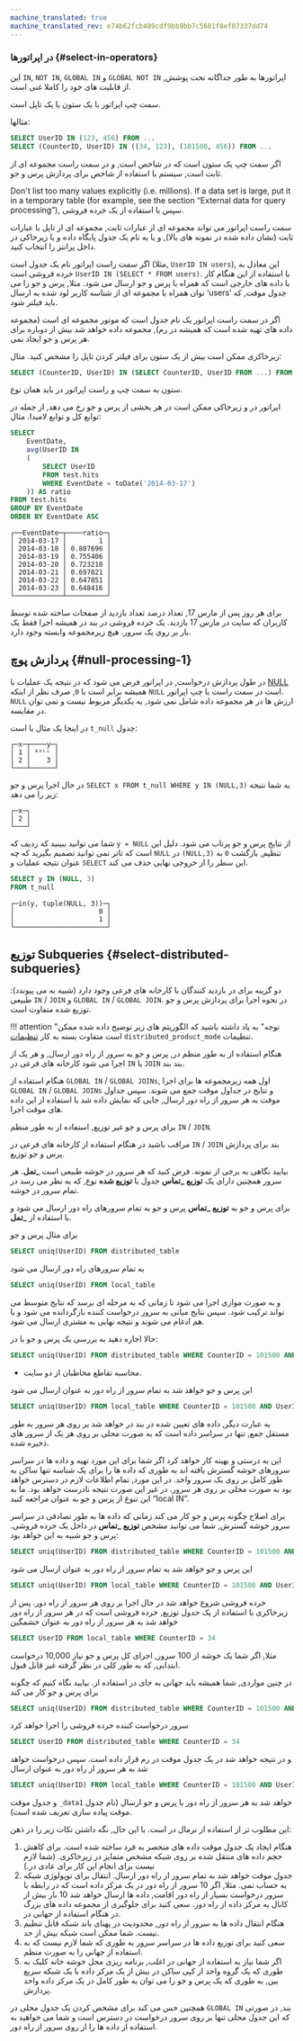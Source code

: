 ```yaml
---
machine_translated: true
machine_translated_rev: e74b62fcb409cdf9bb9bb7c5681f8ef07337dd74
---
```


### در اپراتورها {#select-in-operators}

این `IN`, `NOT IN`, `GLOBAL IN` و `GLOBAL NOT IN` اپراتورها به طور جداگانه تحت پوشش, از قابلیت های خود را کاملا غنی است.

سمت چپ اپراتور یا یک ستون یا یک تاپل است.

مثالها:

``` sql
SELECT UserID IN (123, 456) FROM ...
SELECT (CounterID, UserID) IN ((34, 123), (101500, 456)) FROM ...
```

اگر سمت چپ یک ستون است که در شاخص است, و در سمت راست مجموعه ای از ثابت است, سیستم با استفاده از شاخص برای پردازش پرس و جو.

Don't list too many values explicitly (i.e. millions). If a data set is large, put it in a temporary table (for example, see the section “External data for query processing”), سپس با استفاده از یک خرده فروشی.

سمت راست اپراتور می تواند مجموعه ای از عبارات ثابت, مجموعه ای از تاپل با عبارات ثابت (نشان داده شده در نمونه های بالا), و یا به نام یک جدول پایگاه داده و یا زیرخاکی در داخل پرانتز را انتخاب کنید.

اگر سمت راست اپراتور نام یک جدول است (مثلا, `UserID IN users`), این معادل به خرده فروشی است `UserID IN (SELECT * FROM users)`. با استفاده از این هنگام کار با داده های خارجی است که همراه با پرس و جو ارسال می شود. مثلا, پرس و جو را می توان همراه با مجموعه ای از شناسه کاربر لود شده به ارسال ‘users’ جدول موقت, که باید فیلتر شود.

اگر در سمت راست اپراتور یک نام جدول است که موتور مجموعه ای است (مجموعه داده های تهیه شده است که همیشه در رم), مجموعه داده خواهد شد بیش از دوباره برای هر پرس و جو ایجاد نمی.

زیرخاکری ممکن است بیش از یک ستون برای فیلتر کردن تاپل را مشخص کنید.
مثال:

``` sql
SELECT (CounterID, UserID) IN (SELECT CounterID, UserID FROM ...) FROM ...
```

ستون به سمت چپ و راست اپراتور در باید همان نوع.

اپراتور در و زیرخاکی ممکن است در هر بخشی از پرس و جو رخ می دهد, از جمله در توابع کل و توابع لامبدا.
مثال:

``` sql
SELECT
    EventDate,
    avg(UserID IN
    (
        SELECT UserID
        FROM test.hits
        WHERE EventDate = toDate('2014-03-17')
    )) AS ratio
FROM test.hits
GROUP BY EventDate
ORDER BY EventDate ASC
```

``` text
┌──EventDate─┬────ratio─┐
│ 2014-03-17 │        1 │
│ 2014-03-18 │ 0.807696 │
│ 2014-03-19 │ 0.755406 │
│ 2014-03-20 │ 0.723218 │
│ 2014-03-21 │ 0.697021 │
│ 2014-03-22 │ 0.647851 │
│ 2014-03-23 │ 0.648416 │
└────────────┴──────────┘
```

برای هر روز پس از مارس 17, تعداد درصد تعداد بازدید از صفحات ساخته شده توسط کاربران که سایت در مارس 17 بازدید.
یک خرده فروشی در بند در همیشه اجرا فقط یک بار بر روی یک سرور. هیچ زیرمجموعه وابسته وجود دارد.

## پردازش پوچ {#null-processing-1}

در طول پردازش درخواست, در اپراتور فرض می شود که در نتیجه یک عملیات با [NULL](../syntax.md#null-literal) همیشه برابر است با `0`, صرف نظر از اینکه `NULL` است در سمت راست یا چپ اپراتور. `NULL` ارزش ها در هر مجموعه داده شامل نمی شود, به یکدیگر مربوط نیست و نمی توان در مقایسه.

در اینجا یک مثال با است `t_null` جدول:

``` text
┌─x─┬────y─┐
│ 1 │ ᴺᵁᴸᴸ │
│ 2 │    3 │
└───┴──────┘
```

در حال اجرا پرس و جو `SELECT x FROM t_null WHERE y IN (NULL,3)` به شما نتیجه زیر را می دهد:

``` text
┌─x─┐
│ 2 │
└───┘
```

شما می توانید ببینید که ردیف که `y = NULL` از نتایج پرس و جو پرتاب می شود. دلیل این است که تاتر نمی توانید تصمیم بگیرید که چه `NULL` در `(NULL,3)` تنظیم, بازگشت `0` به عنوان نتیجه عملیات و `SELECT` این سطر را از خروجی نهایی حذف می کند.

``` sql
SELECT y IN (NULL, 3)
FROM t_null
```

``` text
┌─in(y, tuple(NULL, 3))─┐
│                     0 │
│                     1 │
└───────────────────────┘
```

## توزیع Subqueries {#select-distributed-subqueries}

دو گزینه برای در بازدید کنندگان با کارخانه های فرعی وجود دارد (شبیه به می پیوندد): طبیعی `IN` / `JOIN` و `GLOBAL IN` / `GLOBAL JOIN`. در نحوه اجرا برای پردازش پرس و جو توزیع شده متفاوت است.

!!! attention "توجه"
    به یاد داشته باشید که الگوریتم های زیر توضیح داده شده ممکن است متفاوت بسته به کار [تنظیمات](../../operations/settings/settings.md) `distributed_product_mode` تنظیمات.

هنگام استفاده از به طور منظم در, پرس و جو به سرور از راه دور ارسال, و هر یک از اجرا می شود کارخانه های فرعی در `IN` یا `JOIN` بند بند.

هنگام استفاده از `GLOBAL IN` / `GLOBAL JOINs`, اول همه زیرمجموعه ها برای اجرا `GLOBAL IN` / `GLOBAL JOINs` و نتایج در جداول موقت جمع می شوند. سپس جداول موقت به هر سرور از راه دور ارسال, جایی که نمایش داده شد با استفاده از این داده های موقت اجرا.

برای پرس و جو غیر توزیع, استفاده از به طور منظم `IN` / `JOIN`.

مراقب باشید در هنگام استفاده از کارخانه های فرعی در `IN` / `JOIN` بند برای پردازش پرس و جو توزیع.

بیایید نگاهی به برخی از نمونه. فرض کنید که هر سرور در خوشه طبیعی است **\_تمل**. هر سرور همچنین دارای یک **توزیع \_تماس** جدول با **توزیع شده** نوع, که به نظر می رسد در تمام سرور در خوشه.

برای پرس و جو به **توزیع \_تماس** پرس و جو به تمام سرورهای راه دور ارسال می شود و با استفاده از **\_تمل**.

برای مثال پرس و جو

``` sql
SELECT uniq(UserID) FROM distributed_table
```

به تمام سرورهای راه دور ارسال می شود

``` sql
SELECT uniq(UserID) FROM local_table
```

و به صورت موازی اجرا می شود تا زمانی که به مرحله ای برسد که نتایج متوسط می تواند ترکیب شود. سپس نتایج میانی به سرور درخواست کننده بازگردانده می شود و با هم ادغام می شوند و نتیجه نهایی به مشتری ارسال می شود.

حالا اجازه دهید به بررسی یک پرس و جو با در:

``` sql
SELECT uniq(UserID) FROM distributed_table WHERE CounterID = 101500 AND UserID IN (SELECT UserID FROM local_table WHERE CounterID = 34)
```

-   محاسبه تقاطع مخاطبان از دو سایت.

این پرس و جو خواهد شد به تمام سرور از راه دور به عنوان ارسال می شود

``` sql
SELECT uniq(UserID) FROM local_table WHERE CounterID = 101500 AND UserID IN (SELECT UserID FROM local_table WHERE CounterID = 34)
```

به عبارت دیگر, داده های تعیین شده در بند در خواهد شد بر روی هر سرور به طور مستقل جمع, تنها در سراسر داده است که به صورت محلی بر روی هر یک از سرور های ذخیره شده.

این به درستی و بهینه کار خواهد کرد اگر شما برای این مورد تهیه و داده ها در سراسر سرورهای خوشه گسترش یافته اند به طوری که داده ها را برای یک شناسه تنها ساکن به طور کامل بر روی یک سرور واحد. در این مورد, تمام اطلاعات لازم در دسترس خواهد بود به صورت محلی بر روی هر سرور. در غیر این صورت نتیجه نادرست خواهد بود. ما به این تنوع از پرس و جو به عنوان مراجعه کنید “local IN”.

برای اصلاح چگونه پرس و جو کار می کند زمانی که داده ها به طور تصادفی در سراسر سرور خوشه گسترش, شما می توانید مشخص **توزیع \_تماس** در داخل یک خرده فروشی. پرس و جو شبیه به این خواهد بود:

``` sql
SELECT uniq(UserID) FROM distributed_table WHERE CounterID = 101500 AND UserID IN (SELECT UserID FROM distributed_table WHERE CounterID = 34)
```

این پرس و جو خواهد شد به تمام سرور از راه دور به عنوان ارسال می شود

``` sql
SELECT uniq(UserID) FROM local_table WHERE CounterID = 101500 AND UserID IN (SELECT UserID FROM distributed_table WHERE CounterID = 34)
```

خرده فروشی شروع خواهد شد در حال اجرا بر روی هر سرور از راه دور. پس از زیرخاکری با استفاده از یک جدول توزیع, خرده فروشی است که در هر سرور از راه دور خواهد شد به هر سرور از راه دور به عنوان خشمگین

``` sql
SELECT UserID FROM local_table WHERE CounterID = 34
```

مثلا, اگر شما یک خوشه از 100 سرور, اجرای کل پرس و جو نیاز 10,000 درخواست ابتدایی, که به طور کلی در نظر گرفته غیر قابل قبول.

در چنین مواردی, شما همیشه باید جهانی به جای در استفاده از. بیایید نگاه کنیم که چگونه برای پرس و جو کار می کند

``` sql
SELECT uniq(UserID) FROM distributed_table WHERE CounterID = 101500 AND UserID GLOBAL IN (SELECT UserID FROM distributed_table WHERE CounterID = 34)
```

سرور درخواست کننده خرده فروشی را اجرا خواهد کرد

``` sql
SELECT UserID FROM distributed_table WHERE CounterID = 34
```

و در نتیجه خواهد شد در یک جدول موقت در رم قرار داده است. سپس درخواست خواهد شد به هر سرور از راه دور به عنوان ارسال

``` sql
SELECT uniq(UserID) FROM local_table WHERE CounterID = 101500 AND UserID GLOBAL IN _data1
```

و جدول موقت `_data1` خواهد شد به هر سرور از راه دور با پرس و جو ارسال (نام جدول موقت پیاده سازی تعریف شده است).

این مطلوب تر از استفاده از نرمال در است. با این حال, نگه داشتن نکات زیر را در ذهن:

1.  هنگام ایجاد یک جدول موقت داده های منحصر به فرد ساخته شده است. برای کاهش حجم داده های منتقل شده بر روی شبکه مشخص متمایز در زیرخاکری. (شما لازم نیست برای انجام این کار برای عادی در.)
2.  جدول موقت خواهد شد به تمام سرور از راه دور ارسال. انتقال برای توپولوژی شبکه به حساب نمی. مثلا, اگر 10 سرور از راه دور در یک مرکز داده است که در رابطه با سرور درخواست بسیار از راه دور اقامت, داده ها ارسال خواهد شد 10 بار بیش از کانال به مرکز داده از راه دور. سعی کنید برای جلوگیری از مجموعه داده های بزرگ در هنگام استفاده از جهانی در.
3.  هنگام انتقال داده ها به سرور از راه دور, محدودیت در پهنای باند شبکه قابل تنظیم نیست. شما ممکن است شبکه بیش از حد.
4.  سعی کنید برای توزیع داده ها در سراسر سرور به طوری که شما لازم نیست که به استفاده از جهانی را به صورت منظم.
5.  اگر شما نیاز به استفاده از جهانی در اغلب, برنامه ریزی محل خوشه خانه کلیک به طوری که یک گروه واحد از کپی ساکن در بیش از یک مرکز داده با یک شبکه سریع بین, به طوری که یک پرس و جو را می توان به طور کامل در یک مرکز داده واحد پردازش.

همچنین حس می کند برای مشخص کردن یک جدول محلی در `GLOBAL IN` بند, در صورتی که این جدول محلی تنها بر روی سرور درخواست در دسترس است و شما می خواهید به استفاده از داده ها را از روی سرور از راه دور.
